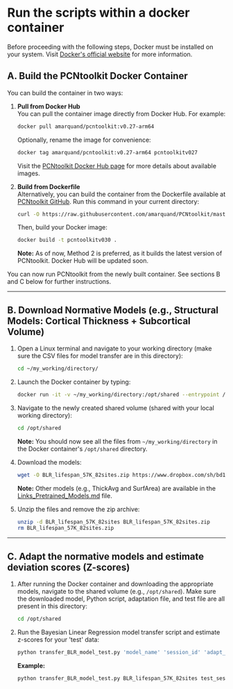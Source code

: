# Run the scripts within a docker container

Before proceeding with the following steps, Docker must be installed on your system. Visit [Docker's official website](https://www.docker.com/) for more information.

## A. Build the PCNtoolkit Docker Container

You can build the container in two ways:

1) **Pull from Docker Hub**  
   You can pull the container image directly from Docker Hub. For example:

   ```bash
   docker pull amarquand/pcntoolkit:v0.27-arm64
   ```

   Optionally, rename the image for convenience:

   ```bash
   docker tag amarquand/pcntoolkit:v0.27-arm64 pcntoolkitv027
   ```

   Visit the [PCNtoolkit Docker Hub page](https://hub.docker.com/r/amarquand/pcntoolkit) for more details about available images.

2) **Build from Dockerfile**  
   Alternatively, you can build the container from the Dockerfile available at [PCNtoolkit GitHub](https://github.com/amarquand/PCNtoolkit/blob/master/docker/Dockerfile). Run this command in your current directory:

   ```bash
   curl -O https://raw.githubusercontent.com/amarquand/PCNtoolkit/master/docker/Dockerfile
   ```

   Then, build your Docker image:

   ```bash
   docker build -t pcntoolkitv030 .
   ```

   **Note:** As of now, Method 2 is preferred, as it builds the latest version of PCNtoolkit. Docker Hub will be updated soon. 

You can now run PCNtoolkit from the newly built container. See sections B and C below for further instructions.

---

## B. Download Normative Models (e.g., Structural Models: Cortical Thickness + Subcortical Volume)

1) Open a Linux terminal and navigate to your working directory (make sure the CSV files for model transfer are in this directory):

   ```bash
   cd ~/my_working/directory/
   ```

2) Launch the Docker container by typing:

   ```bash
   docker run -it -v ~/my_working/directory:/opt/shared --entrypoint /bin/bash --rm pcntoolkitv028
   ```

3) Navigate to the newly created shared volume (shared with your local working directory):

   ```bash
   cd /opt/shared
   ```

   **Note:** You should now see all the files from `~/my_working/directory` in the Docker container's `/opt/shared` directory.

4) Download the models:

   ```bash
   wget -O BLR_lifespan_57K_82sites.zip https://www.dropbox.com/sh/bd1j3rs6rg5dvuj/AACOWRU6MCfw6kWoYpjZFRoBa?dl=0
   ```

   **Note:** Other models (e.g., ThickAvg and SurfArea) are available in the [Links_Pretrained_Models.md](https://github.com/predictive-clinical-neuroscience/environMENTAL_normative_models/Links_Pretrained_Models.md) file.

5) Unzip the files and remove the zip archive:

   ```bash
   unzip -d BLR_lifespan_57K_82sites BLR_lifespan_57K_82sites.zip
   rm BLR_lifespan_57K_82sites.zip
   ```

---

## C. Adapt the normative models and estimate deviation scores (Z-scores)

1) After running the Docker container and downloading the appropriate models, navigate to the shared volume (e.g., `/opt/shared`). Make sure the downloaded model, Python script, adaptation file, and test file are all present in this directory:

   ```bash
   cd /opt/shared
   ```

2) Run the Bayesian Linear Regression model transfer script and estimate z-scores for your 'test' data:

   ```bash
   python transfer_BLR_model_test.py 'model_name' 'session_id' 'adapt_file' 'test_file'
   ```

   **Example:**

   ```bash
   python transfer_BLR_model_test.py BLR_lifespan_57K_82sites test_session OpenNeuroTransfer_ct_ad.csv OpenNeuroTransfer_ct_te.csv
   ```
